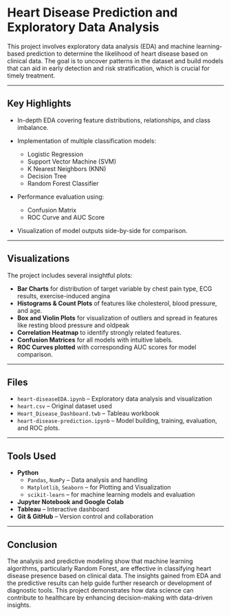 # Heart Disease Prediction and Exploratory Data Analysis

This project involves exploratory data analysis (EDA) and machine learning-based prediction to determine the likelihood of heart disease based on clinical data. The goal is to uncover patterns in the dataset and build models that can aid in early detection and risk stratification, which is crucial for timely treatment.

---

## Key Highlights

- In-depth EDA covering feature distributions, relationships, and class imbalance.

- Implementation of multiple classification models:
  - Logistic Regression
  - Support Vector Machine (SVM)
  - K Nearest Neighbors (KNN)
  - Decision Tree
  - Random Forest Classifier

- Performance evaluation using:
  - Confusion Matrix
  - ROC Curve and AUC Score

- Visualization of model outputs side-by-side for comparison.

---

## Visualizations

The project includes several insightful plots:
- **Bar Charts** for distribution of target variable by chest pain type, ECG results, exercise-induced angina
- **Histograms & Count Plots** of features like cholesterol, blood pressure, and age.
- **Box and Violin Plots** for visualization of outliers and spread in features like resting blood pressure and oldpeak
- **Correlation Heatmap** to identify strongly related features.
- **Confusion Matrices** for all models with intuitive labels.
- **ROC Curves plotted** with corresponding AUC scores for model comparison.

---

## Files

- `heart-diseaseEDA.ipynb` – Exploratory data analysis and visualization  
- `heart.csv` – Original dataset used  
- `Heart_Disease_Dashboard.twb` – Tableau workbook  
- `heart-disease-prediction.ipynb` – Model building, training, evaluation, and ROC plots.

---

## Tools Used

- **Python**  
  - `Pandas`, `NumPy` – Data analysis and handling 
  - `Matplotlib`, `Seaborn` – for Plotting and Visualization  
  - `scikit-learn` – for machine learning models and evaluation
- **Jupyter Notebook and Google Colab**  
- **Tableau** – Interactive dashboard  
- **Git & GitHub** – Version control and collaboration

---

## Conclusion

The analysis and predictive modeling show that machine learning algorithms, particularly Random Forest, are effective in classifying heart disease presence based on clinical data. The insights gained from EDA and the predictive results can help guide further research or development of diagnostic tools. This project demonstrates how data science can contribute to healthcare by enhancing decision-making with data-driven insights.

